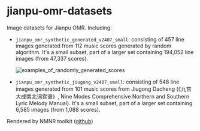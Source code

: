 # jianpu-omr-datasets
Image datasets for Jianpu OMR. Including:

- `jianpu_omr_synthetic_generated_v2407_small`: consisting of 457 line images generated from 112 music scores generated by random algorithm. It's a small subset, part of a larger set containing 194,052 line images (from 47,337 scores).
  
  ![examples_of_randomly_generated_scores](./examples_of_randomly_generated_scores.png)
  
- `jianpu_omr_synthetic_jiugong_v2407_small`: consisting of 548 line images generated from 101 music scores from Jiugong Dacheng (《九宫大成南北词宫谱》, Nine Modes Comprehensive Northern and Southern Lyric Melody Manual). It's a small subset, part of a larger set containing 6,585 images (from 1,088 scores).

Rendered by NMNR toolkit ([github](https://github.com/m-july/NMNR))
